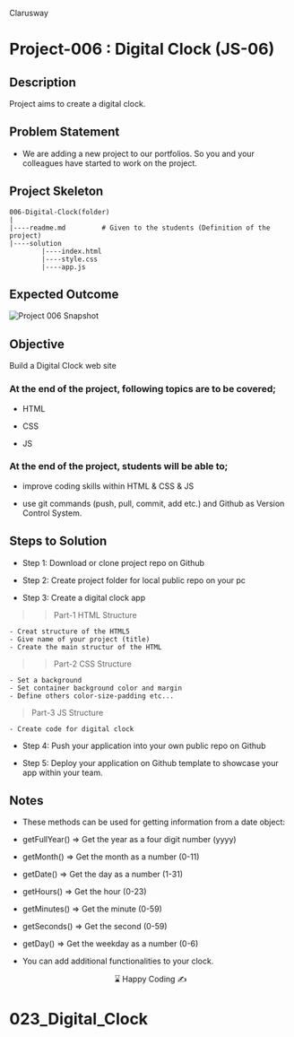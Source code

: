 <p>Clarusway<img align="right"
  src="https://secure.meetupstatic.com/photos/event/3/1/b/9/600_488352729.jpeg"  width="15px"></p>

# Project-006 : Digital Clock (JS-06)

## Description
Project aims to create a digital clock.

## Problem Statement

- We are adding a new project to our portfolios. So you and your colleagues have started to work on the project.

## Project Skeleton 

```
006-Digital-Clock(folder)
|
|----readme.md         # Given to the students (Definition of the project)          
|----solution
        |----index.html  
        |----style.css   
        |----app.js
```

## Expected Outcome

![Project 006 Snapshot](project_006.gif)

## Objective

Build a Digital Clock web site 

### At the end of the project, following topics are to be covered;

- HTML 

- CSS

- JS


### At the end of the project, students will be able to;

- improve coding skills within HTML & CSS & JS

- use git commands (push, pull, commit, add etc.) and Github as Version Control System.

## Steps to Solution

- Step 1: Download or clone project repo on Github 

- Step 2: Create project folder for local public repo on your pc

- Step 3: Create a digital clock app

>>Part-1 HTML Structure

	- Creat structure of the HTML5
	- Give name of your project (title)
	- Create the main structur of the HTML

>>Part-2 CSS Structure

	- Set a background
	- Set container background color and margin
	- Define others color-size-padding etc...

>Part-3 JS Structure

	- Create code for digital clock

- Step 4: Push your application into your own public repo on Github

- Step 5: Deploy your application on Github template to showcase your app within your team.

## Notes

- These methods can be used for getting information from a date object:

- getFullYear() => 	Get the year as a four digit number (yyyy)

- getMonth() 	=> 	Get the month as a number (0-11)

- getDate() 	=>	Get the day as a number (1-31)

- getHours() 	=>	Get the hour (0-23)

- getMinutes() 	=>	Get the minute (0-59)

- getSeconds() 	=>	Get the second (0-59)

- getDay() 		=>	Get the weekday as a number (0-6) 

- You can add additional functionalities to your clock.




<center> ⌛ Happy Coding  ✍ </center>

# 023_Digital_Clock

